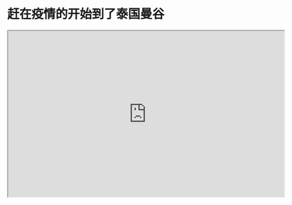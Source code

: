 # 赶在疫情的开始到了泰国曼谷


<iframe width="640" height="385" src="https://www.youtube.com/embed/AvgiUpBXp5Y?autoplay=1"> </iframe>


